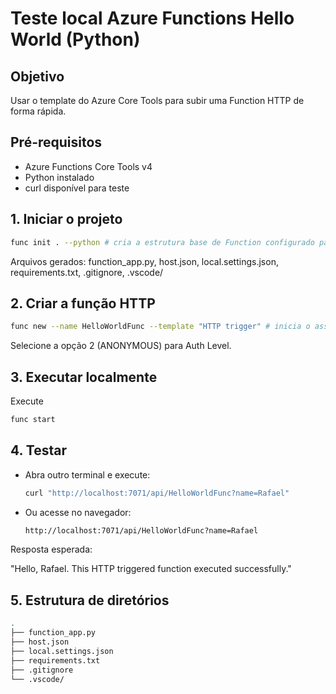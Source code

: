 # Teste local Azure Functions Hello World (Python)

## Objetivo
Usar o template do Azure Core Tools para subir uma Function HTTP de forma rápida.

## Pré-requisitos
- Azure Functions Core Tools v4 
- Python instalado
- curl disponível para teste

## 1. Iniciar o projeto
```bash
func init . --python # cria a estrutura base de Function configurado para Python.
```

Arquivos gerados: function_app.py, host.json, local.settings.json, requirements.txt, .gitignore, .vscode/

## 2. Criar a função HTTP
```bash
func new --name HelloWorldFunc --template "HTTP trigger" # inicia o assistente de criação de função em HTTP
```
Selecione a opção 2 (ANONYMOUS) para Auth Level.

## 3. Executar localmente
Execute
```bash
func start
```

## 4. Testar

- Abra outro terminal e execute:
  ```bash
  curl "http://localhost:7071/api/HelloWorldFunc?name=Rafael"
  ```
- Ou acesse no navegador:
  ```bash
  http://localhost:7071/api/HelloWorldFunc?name=Rafael
  ```

Resposta esperada:

"Hello, Rafael. This HTTP triggered function executed successfully."

## 5. Estrutura de diretórios
```bash
.
├── function_app.py
├── host.json
├── local.settings.json
├── requirements.txt
├── .gitignore
└── .vscode/

